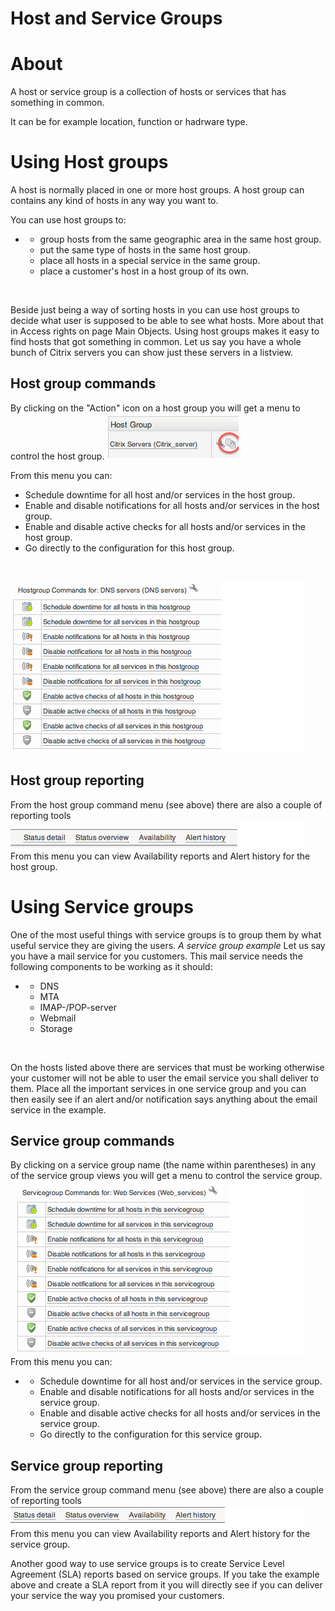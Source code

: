 # Host and Service Groups

# About

A host or service group is a collection of hosts or services that has something in common.

It can be for example location, function or hadrware type.

# Using Host groups

A host is normally placed in one or more host groups. A host group can contains any kind of hosts in any way you want to.

You can use host groups to:

-   -   group hosts from the same geographic area in the same host group.
    -   put the same type of hosts in the same host group.
    -   place all hosts in a special service in the same group.
    -   place a customer's host in a host group of its own.

 

 Beside just being a way of sorting hosts in you can use host groups to decide what user is supposed to be able to see what hosts. More about that in Access rights on page Main Objects.
 Using host groups makes it easy to find hosts that got something in common. Let us say you have a whole bunch of Citrix servers you can show just these servers in a listview.

## Host group commands

By clicking on the "Action" icon on a host group you will get a menu to control the host group.
 ![](attachments/16482320/16679209.png)

From this menu you can:

-   Schedule downtime for all host and/or services in the host group.
-   Enable and disable notifications for all hosts and/or services in the host group.
-   Enable and disable active checks for all hosts and/or services in the host group.
-   Go directly to the configuration for this host group.

 

![](attachments/16482320/16679207.png)

## Host group reporting

From the host group command menu (see above) there are also a couple of reporting tools
 ![](attachments/16482320/16679208.png)
 From this menu you can view Availability reports and Alert history for the host group.

# Using Service groups

One of the most useful things with service groups is to group them by what useful service they are giving the users.
*A service group example*
 Let us say you have a mail service for you customers. This mail service needs the following components to be working as it should:

-   -   DNS
    -   MTA
    -   IMAP-/POP-server
    -   Webmail
    -   Storage

 

On the hosts listed above there are services that must be working otherwise your customer will not be able to user the email service you shall deliver to them.
 Place all the important services in one service group and you can then easily see if an alert and/or notification says anything about the email service in the example.

## Service group commands

By clicking on a service group name (the name within parentheses) in any of the service group views you will get a menu to control the service group.
![](attachments/16482320/16679214.png)
 From this menu you can:

-   -   Schedule downtime for all host and/or services in the service group.
    -   Enable and disable notifications for all hosts and/or services in the service group.
    -   Enable and disable active checks for all hosts and/or services in the service group.
    -   Go directly to the configuration for this service group.

## Service group reporting

From the service group command menu (see above) there are also a couple of reporting tools
 ![](attachments/16482320/16679213.png)
 From this menu you can view Availability reports and Alert history for the service group.

Another good way to use service groups is to create Service Level Agreement (SLA) reports based on service groups. If you take the example above and create a SLA report from it you will directly see if you can deliver your service the way you promised your customers.

